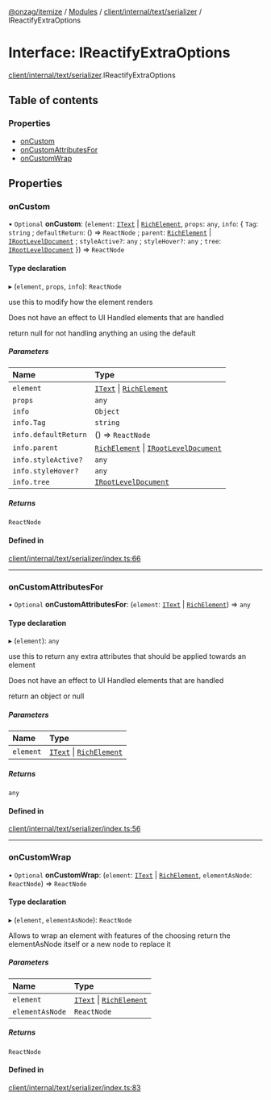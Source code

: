 [@onzag/itemize](../README.md) / [Modules](../modules.md) / [client/internal/text/serializer](../modules/client_internal_text_serializer.md) / IReactifyExtraOptions

# Interface: IReactifyExtraOptions

[client/internal/text/serializer](../modules/client_internal_text_serializer.md).IReactifyExtraOptions

## Table of contents

### Properties

- [onCustom](client_internal_text_serializer.IReactifyExtraOptions.md#oncustom)
- [onCustomAttributesFor](client_internal_text_serializer.IReactifyExtraOptions.md#oncustomattributesfor)
- [onCustomWrap](client_internal_text_serializer.IReactifyExtraOptions.md#oncustomwrap)

## Properties

### onCustom

• `Optional` **onCustom**: (`element`: [`IText`](client_internal_text_serializer_types_text.IText.md) \| [`RichElement`](../modules/client_internal_text_serializer.md#richelement), `props`: `any`, `info`: \{ `Tag`: `string` ; `defaultReturn`: () => `ReactNode` ; `parent`: [`RichElement`](../modules/client_internal_text_serializer.md#richelement) \| [`IRootLevelDocument`](client_internal_text_serializer.IRootLevelDocument.md) ; `styleActive?`: `any` ; `styleHover?`: `any` ; `tree`: [`IRootLevelDocument`](client_internal_text_serializer.IRootLevelDocument.md)  }) => `ReactNode`

#### Type declaration

▸ (`element`, `props`, `info`): `ReactNode`

use this to modify how the element renders

Does not have an effect to UI Handled elements that are
handled

return null for not handling anything an using the default

##### Parameters

| Name | Type |
| :------ | :------ |
| `element` | [`IText`](client_internal_text_serializer_types_text.IText.md) \| [`RichElement`](../modules/client_internal_text_serializer.md#richelement) |
| `props` | `any` |
| `info` | `Object` |
| `info.Tag` | `string` |
| `info.defaultReturn` | () => `ReactNode` |
| `info.parent` | [`RichElement`](../modules/client_internal_text_serializer.md#richelement) \| [`IRootLevelDocument`](client_internal_text_serializer.IRootLevelDocument.md) |
| `info.styleActive?` | `any` |
| `info.styleHover?` | `any` |
| `info.tree` | [`IRootLevelDocument`](client_internal_text_serializer.IRootLevelDocument.md) |

##### Returns

`ReactNode`

#### Defined in

[client/internal/text/serializer/index.ts:66](https://github.com/onzag/itemize/blob/59702dd5/client/internal/text/serializer/index.ts#L66)

___

### onCustomAttributesFor

• `Optional` **onCustomAttributesFor**: (`element`: [`IText`](client_internal_text_serializer_types_text.IText.md) \| [`RichElement`](../modules/client_internal_text_serializer.md#richelement)) => `any`

#### Type declaration

▸ (`element`): `any`

use this to return any extra attributes that should
be applied towards an element

Does not have an effect to UI Handled elements that are
handled

return an object or null

##### Parameters

| Name | Type |
| :------ | :------ |
| `element` | [`IText`](client_internal_text_serializer_types_text.IText.md) \| [`RichElement`](../modules/client_internal_text_serializer.md#richelement) |

##### Returns

`any`

#### Defined in

[client/internal/text/serializer/index.ts:56](https://github.com/onzag/itemize/blob/59702dd5/client/internal/text/serializer/index.ts#L56)

___

### onCustomWrap

• `Optional` **onCustomWrap**: (`element`: [`IText`](client_internal_text_serializer_types_text.IText.md) \| [`RichElement`](../modules/client_internal_text_serializer.md#richelement), `elementAsNode`: `ReactNode`) => `ReactNode`

#### Type declaration

▸ (`element`, `elementAsNode`): `ReactNode`

Allows to wrap an element with features of the choosing
return the elementAsNode itself or a new node to replace it

##### Parameters

| Name | Type |
| :------ | :------ |
| `element` | [`IText`](client_internal_text_serializer_types_text.IText.md) \| [`RichElement`](../modules/client_internal_text_serializer.md#richelement) |
| `elementAsNode` | `ReactNode` |

##### Returns

`ReactNode`

#### Defined in

[client/internal/text/serializer/index.ts:83](https://github.com/onzag/itemize/blob/59702dd5/client/internal/text/serializer/index.ts#L83)
